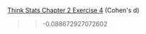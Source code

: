[Think Stats Chapter 2 Exercise 4](http://greenteapress.com/thinkstats2/html/thinkstats2003.html#toc24) (Cohen's d)

>> -0.088672927072602
